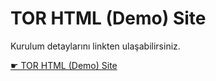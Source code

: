 # TOR HTML (Demo) Site

Kurulum detaylarını linkten ulaşabilirsiniz.

[☛ TOR HTML (Demo) Site](https://ahmetcadirci.com.tr/2018/onion-uzantili-tor-sitesi-nasil-kurulur/?utm_source=github&utm_medium=readme&utm_campaign=tor-html-demo-site)
